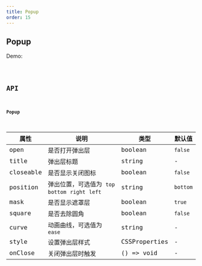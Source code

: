 ```yaml
---
title: Popup
order: 15
---
```


## Popup

Demo:

<code src="./popup/index.tsx" />

## API

#### Popup

| 属性 | 说明 | 类型 | 默认值 |
| --- | --- | ---- | --- |
| open | 是否打开弹出层 | boolean | `false` |
| title | 弹出层标题 | string | - |
| closeable | 是否显示关闭图标 | boolean | `false` |
| position | 弹出位置，可选值为 `top` `bottom` `right` `left` | string | `bottom` |
| mask | 是否显示遮罩层 | boolean | `true` |
| square | 是否去除圆角 | boolean | `false` |
| curve | 动画曲线，可选值为 `ease` | string | - |
| style | 设置弹出层样式 | CSSProperties | - |
| onClose | 关闭弹出层时触发 | () => void | - |


